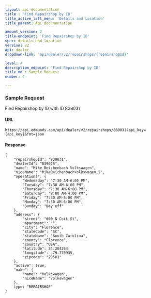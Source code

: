 ```yaml
---
layout: api-documentation
title : 'Find Repairshop by ID'
title_active_left_menu: 'Details and Location'
title_parent: Api documentation

amount_version: 2
title-endpoint: 'Find Repairshop by ID'
spec: details_and_location
version: v2
api: dealer
dropdown-link: 'api/dealer/v2/repairshops/{repairshopId}'

level: 4
description_edpoint: 'Find Repairshop by ID'
title_md : Sample Request
number: 4

---
```


### Sample Request

Find Repairshop by ID with ID 839031

#### URL

    https://api.edmunds.com/api/dealer/v2/repairshops/839031?api_key={api_key}&fmt=json

#### Response

    {
        "repairshopId": "839031",
        "dealerId": "839025",
        "name": "Mike Reichenbach Volkswagen",
        "niceName": "MikeReichenbachVolkswagen_2",
        "operations": {
            "Wednesday": "7:30 AM-6:00 PM",
            "Tuesday": "7:30 AM-6:00 PM",
            "Thursday": "7:30 AM-6:00 PM",
            "Saturday": "8:00 AM-4:00 PM",
            "Friday": "7:30 AM-6:00 PM",
            "Monday": "7:30 AM-6:00 PM",
            "Sunday": "Day off"
        },
        "address": {
            "street": "600 N Coit St",
            "apartment": "",
            "city": "Florence",
            "stateCode": "SC",
            "stateName": "South Carolina",
            "county": "Florence",
            "country": "USA",
            "latitude": 34.204264,
            "longitude": -79.770935,
            "zipcode": "29501"
        },
        "active": true,
        "make": {
            "name": "Volkswagen",
            "niceName": "volkswagen"
        },
        type: "REPAIRSHOP"
    }
